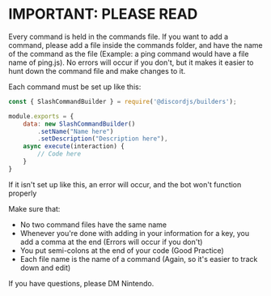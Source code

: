 # IMPORTANT: PLEASE READ

Every command is held in the commands file. If you want to add a command, please add a file inside the commands folder, and have the name 
of the command as the file (Example: a ping command would have a file name of ping.js). No errors will occur if you don't, but it makes it
easier to hunt down the command file and make changes to it.

Each command must be set up like this:

```js    
const { SlashCommandBuilder } = require('@discordjs/builders');

module.exports = {
    data: new SlashCommandBuilder()
        .setName("Name here")
        .setDescription("Description here"),
    async execute(interaction) {
        // Code here
    }
}
```

If it isn't set up like this, an error will occur, and the bot won't function properly
    
Make sure that:
  - No two command files have the same name
  - Whenever you're done with adding in your information for a key, you add a comma at the end (Errors will occur if you don't)
  - You put semi-colons at the end of your code (Good Practice)
  - Each file name is the name of a command (Again, so it's easier to track down and edit)
   
If you have questions, please DM Nintendo.
